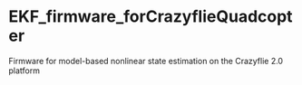 # EKF_firmware_forCrazyflieQuadcopter
Firmware for model-based nonlinear state estimation on the Crazyflie 2.0 platform
